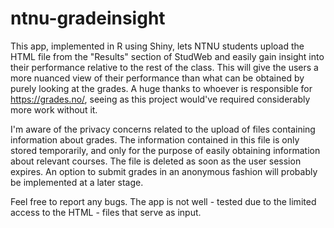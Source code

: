 # ntnu-gradeinsight

This app, implemented in R using Shiny, lets NTNU students upload the HTML file from the "Results" section of StudWeb
and easily gain insight into their performance relative to the rest of the class. This will give the users a more nuanced view of their performance than what can be obtained by purely looking at the grades. A huge thanks to whoever is responsible for https://grades.no/, seeing as this project would've required considerably more work without it.

I'm aware of the privacy concerns related to the upload of files containing information about grades. The information contained in this file is only stored temporarily, and only for the purpose of easily obtaining information about relevant courses. The file is deleted as soon as the user session expires. An option to submit grades in an anonymous fashion will probably be implemented at a later stage. 

Feel free to report any bugs. The app is not well - tested due to the limited access to the HTML - files that serve as input.

